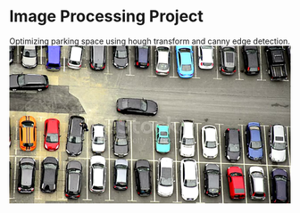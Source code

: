 # Image Processing Project
 Optimizing parking space using hough transform and canny edge detection.
![Alt text](images/parking_lot_3.png?raw=true "Title")
